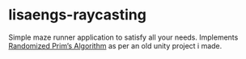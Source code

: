 # lisaengs-raycasting
Simple maze runner application to satisfy all your needs.
Implements [Randomized Prim’s Algorithm](https://medium.com/swlh/fun-with-python-1-maze-generator-931639b4fb7e) as per an old unity project i made.
